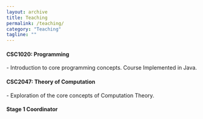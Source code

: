 ```yaml
---
layout: archive
title: Teaching
permalink: /teaching/
category: "Teaching"
tagline: ""
---
```


<h4> CSC1020: Programming</h4>
  - Introduction to core programming concepts. Course Implemented in Java.
  
<h4> CSC2047: Theory of Computation </h4>
  - Exploration of the core concepts of Computation Theory.
  
<h4> Stage 1 Coordinator </h4>
